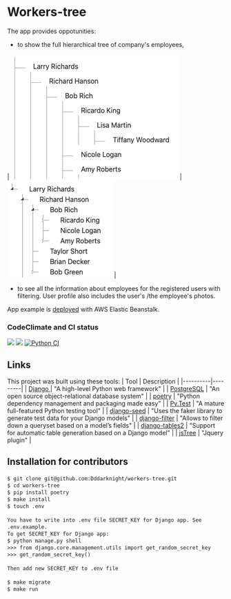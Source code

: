 # Workers-tree
The app provides oppotunities:
- to show the full hierarchical tree of company's employees,

| ![Django](workers_tree/examples/django_example.png "Django example") |  ![JS](workers_tree/examples/js_tree_example.png "js-tree example") |

- to see all the information about employees for the registered users with filtering.
User profile also includes the user's /the employee's photos.

App example is [deployed](http://workers-env.eba-eccv5mpu.us-west-2.elasticbeanstalk.com/) with AWS Elastic Beanstalk.

### CodeClimate and CI status
<a href="https://codeclimate.com/github/Dddarknight/workers-tree/maintainability"><img src="https://api.codeclimate.com/v1/badges/9b8bd7b1fdc3d62a0ca7/maintainability" /></a> <a href="https://codeclimate.com/github/Dddarknight/workers-tree/test_coverage"><img src="https://api.codeclimate.com/v1/badges/9b8bd7b1fdc3d62a0ca7/test_coverage" /></a> [![Python CI](https://github.com/Dddarknight/workers-tree/actions/workflows/pyci.yml/badge.svg)](https://github.com/Dddarknight/workers-tree/actions)

## Links
This project was built using these tools:
| Tool | Description |
|----------|---------|
| [Django ](https://www.djangoproject.com/) |  "A high-level Python web framework" |
| [PostgreSQL](https://www.postgresql.org/) |  "An open source object-relational database system" |
| [poetry](https://python-poetry.org/) |  "Python dependency management and packaging made easy" |
| [Py.Test](https://pytest.org) | "A mature full-featured Python testing tool" |
| [django-seed](https://pypi.org/project/django-seed/) | "Uses the faker library to generate test data for your Django models" |
| [django-filter](https://django-filter.readthedocs.io/en/stable/) | "Allows to filter down a queryset based on a model’s fields" |
| [django-tables2](https://django-tables2.readthedocs.io/en/latest/) | "Support for automatic table generation based on a Django model" |
| [jsTree](https://www.jstree.com/) | "Jquery plugin" |

## Installation for contributors
```
$ git clone git@github.com:Dddarknight/workers-tree.git
$ cd workers-tree
$ pip install poetry
$ make install
$ touch .env

You have to write into .env file SECRET_KEY for Django app. See .env.example.
To get SECRET_KEY for Django app:
$ python manage.py shell
>>> from django.core.management.utils import get_random_secret_key
>>> get_random_secret_key()

Then add new SECRET_KEY to .env file

$ make migrate
$ make run
```